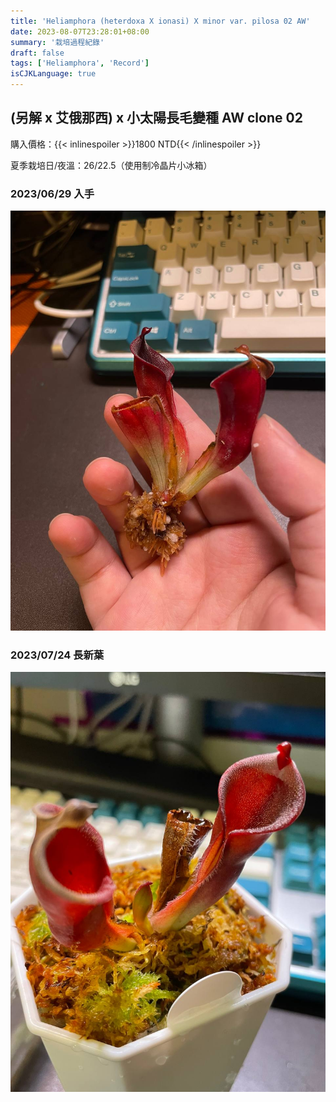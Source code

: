 ```yaml
---
title: 'Heliamphora (heterdoxa X ionasi) X minor var. pilosa 02 AW'
date: 2023-08-07T23:28:01+08:00
summary: '栽培過程紀錄'
draft: false
tags: ['Heliamphora', 'Record']
isCJKLanguage: true
---
```


## (另解 x 艾俄那西) x 小太陽長毛變種 AW clone 02

購入價格：{{< inlinespoiler >}}1800 NTD{{< /inlinespoiler >}}

夏季栽培日/夜溫：26/22.5（使用制冷晶片小冰箱）

### 2023/06/29 入手

![2023-06-29](./images/2023-06-29.jpg)

### 2023/07/24 長新葉

![2023-07-24](./images/2023-07-24.jpg)
